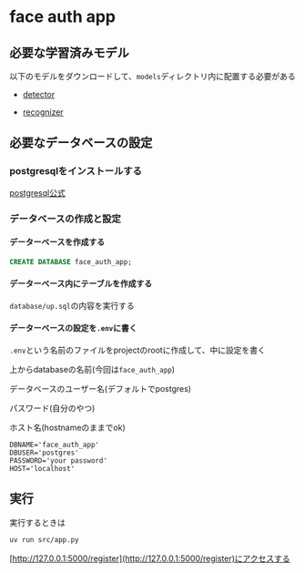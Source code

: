 # face auth app

## 必要な学習済みモデル

以下のモデルをダウンロードして、`models`ディレクトリ内に配置する必要がある

- [detector](https://github.com/ShiqiYu/libfacedetection.train/blob/master/onnx/yunet_n_320_320.onnx)

- [recognizer](https://drive.google.com/file/d/1ClK9WiB492c5OZFKveF3XiHCejoOxINW/view)

## 必要なデータベースの設定

### postgresqlをインストールする

[postgresql公式](https://www.postgresql.org/)

### データベースの作成と設定

#### データーベースを作成する

```sql
CREATE DATABASE face_auth_app;
```

#### データーベース内にテーブルを作成する

`database/up.sql`の内容を実行する

#### データーベースの設定を`.env`に書く

`.env`という名前のファイルをprojectのrootに作成して、中に設定を書く

上からdatabaseの名前(今回は`face_auth_app`)

データベースのユーザー名(デフォルトでpostgres)

パスワード(自分のやつ)

ホスト名(hostnameのままでok)

```
DBNAME='face_auth_app'
DBUSER='postgres'
PASSWORD='your password'
HOST='localhost'
```

## 実行

実行するときは
```bash
uv run src/app.py
```

[http://127.0.0.1:5000/register](http://127.0.0.1:5000/register)にアクセスする

